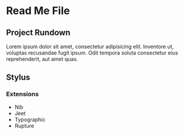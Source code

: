 # Read Me File
## Project Rundown
Lorem ipsum dolor sit amet, consectetur adipisicing elit. Inventore ut, voluptas recusandae fugit ipsum. Odit tempora soluta consectetur eius reprehenderit, aut amet quas.

## Stylus
### Extensions
- Nib
- Jeet
- Typographic
- Rupture
